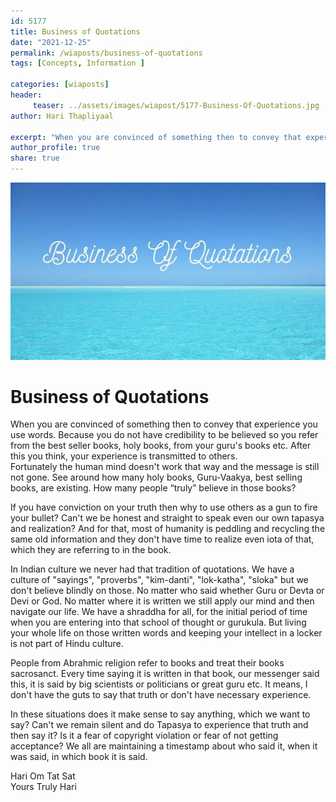 ```yaml
---
id: 5177 
title: Business of Quotations
date: "2021-12-25"
permalink: /wiaposts/business-of-quotations
tags: [Concepts, Information ]    

categories: [wiaposts] 
header:
     teaser: ../assets/images/wiapost/5177-Business-Of-Quotations.jpg
author: Hari Thapliyaal 

excerpt: "When you are convinced of something then to convey that experience you use words. Because you do not have credibility to be believed so you refer from the best seller books, holy books, from your guru's books etc. After this"
author_profile: true 
share: true 
---
```

![Business of Quotations](../assets/images/wiapost/5177-Business-Of-Quotations.jpg)     
   
# Business of Quotations    
   
When you are convinced of something then to convey that experience you use words. Because you do not have credibility to be believed so you refer from the best seller books, holy books, from your guru's books etc. After this you think, your experience is transmitted to others.     
Fortunately the human mind doesn't work that way and the message is still not gone. See around how many holy books, Guru-Vaakya, best selling books, are existing. How many people “truly” believe in those books?     
    
If you have conviction on your truth then why to use others as a gun to fire your bullet? Can't we be honest and straight to speak even our own tapasya and realization? And for that, most of humanity is peddling and recycling the same old information and they don't have time to realize even iota of that, which they are referring to in the book.     
    
In Indian culture we never had that tradition of quotations. We have a culture of "sayings", "proverbs", "kim-danti", "lok-katha", "sloka" but we don't believe blindly on those. No matter who said whether Guru or Devta or Devi or God. No matter where it is written we still apply our mind and then navigate our life. We have a shraddha for all, for the initial period of time when you are entering into that school of thought or gurukula. But living your whole life on those written words and keeping your intellect in a locker is not part of Hindu culture.     
    
People from Abrahmic religion refer to books and treat their books sacrosanct. Every time saying it is written in that book, our messenger said this, it is said by big scientists or politicians or great guru etc. It means, I don't have the guts to say that truth or don't have necessary experience.     
    
In these situations does it make sense to say anything, which we want to say? Can't we remain silent and do Tapasya to experience that truth and then say it? Is it a fear of copyright violation or fear of not getting acceptance? We all are maintaining a timestamp about who said it, when it was said, in which book it is said.     
    
Hari Om Tat Sat     
Yours Truly Hari    
